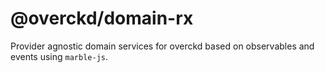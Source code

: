 # @overckd/domain-rx

Provider agnostic domain services for overckd based on observables and events using `marble-js`.
